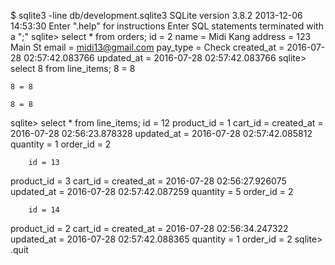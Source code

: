 $ sqlite3 -line db/development.sqlite3
SQLite version 3.8.2 2013-12-06 14:53:30
Enter ".help" for instructions
Enter SQL statements terminated with a ";"
sqlite> select * from orders;
        id = 2
      name = Midi Kang
   address = 123 Main St
     email = midi13@gmail.com
  pay_type = Check
created_at = 2016-07-28 02:57:42.083766
updated_at = 2016-07-28 02:57:42.083766
sqlite> select 8 from line_items;
    8 = 8

    8 = 8

    8 = 8
sqlite> select * from line_items;
        id = 12
product_id = 1
   cart_id = 
created_at = 2016-07-28 02:56:23.878328
updated_at = 2016-07-28 02:57:42.085812
  quantity = 1
  order_id = 2

        id = 13
product_id = 3
   cart_id = 
created_at = 2016-07-28 02:56:27.926075
updated_at = 2016-07-28 02:57:42.087259
  quantity = 5
  order_id = 2

        id = 14
product_id = 2
   cart_id = 
created_at = 2016-07-28 02:56:34.247322
updated_at = 2016-07-28 02:57:42.088365
  quantity = 1
  order_id = 2
sqlite> .quit
